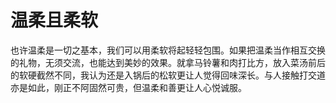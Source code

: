 # 温柔且柔软

也许温柔是一切之基本，我们可以用柔软将起轻轻包围。如果把温柔当作相互交换的礼物，无须交流，也能达到美妙的效果。就拿马铃薯和肉打比方，放入菜汤前后的软硬截然不同，我认为还是入锅后的松软更让人觉得回味深长。与人接触打交道亦是如此，刚正不阿固然可贵，但温柔和善更让人心悦诚服。
